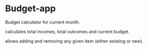 # Budget-app
Budget calculator for current month.

calculates total incomes, total outcomes and current budget.

allows adding and removing any given item (either existing or new).
